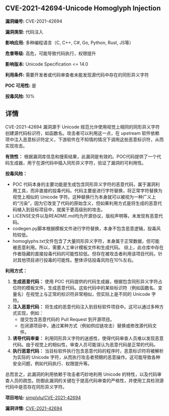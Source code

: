 ## CVE-2021-42694-Unicode Homoglyph Injection

**漏洞编号:** CVE-2021-42694

**漏洞类型:** 代码注入

**影响应用:** 多种编程语言（C, C++, C#, Go, Python, Rust, JS等）

**危害等级:** 高危，可能导致代码执行，权限提升

**影响版本:** Unicode Specification <= 14.0

**利用条件:** 需要开发者或代码审查者未能发现源代码中存在的同形异义字符

**POC 可用性:** 是

**投毒风险:** 10%

## 详情

CVE-2021-42694 漏洞源于 Unicode 规范允许使用视觉上相同的同形异义字符创建源代码标识符，如函数名。攻击者可以利用这一点，在 upstream 软件依赖项中注入恶意标识符定义，下游软件在不知情的情况下调用这些恶意标识符，从而实现攻击。 

**有效性：** 根据漏洞库信息和搜索结果，此漏洞是有效的。POC代码提供了一个代码生成器，用于在源代码中插入同形异义字符，验证了漏洞的可利用性。

**投毒风险：** 

*   POC 代码本身的主要功能是生成包含同形异义字符的恶意代码，属于漏洞利用工具，而非直接的投毒代码。代码主要是进行字符替换，将正常字符替换为视觉上相似的 Unicode 字符。这种替换行为本身就可以被视为一种广义上的“污染”，因为它改变了代码的原始含义，但如果利用方式是将生成的恶意代码植入到目标项目中，就属于更高级别的攻击。
* LICENSE文件以及README.md均为开源协议，版权声明等。未发现有恶意代码。
* codegen.py脚本根据模板文件进行字符替换，本身不包含恶意逻辑，投毒风险较低。
* homoglyphs.txt文件包含了大量同形异义字符，本身属于正常数据，但可能被恶意利用。所以，需要人工审计模板文件和生成代码。 
  综上，此仓库中存在作者隐藏的直接投毒代码的可能性较低。但存在被攻击者利用该项目代码，针对其他项目进行投毒的可能性。整体评估投毒风险在10%左右。

**利用方式：**

1.  **生成恶意代码：** 使用 POC 代码提供的代码生成器，根据包含同形异义字符占位符的模板文件，生成恶意代码。这些代码中的某些标识符（例如函数名、变量名）在视觉上与正常的标识符非常相似，但实际上是不同的 Unicode 字符。
2.  **注入恶意代码：** 将生成的恶意代码注入到目标软件项目中。这可以通过多种方式实现，例如：
    *   提交包含恶意代码的 Pull Request 到开源项目。
    *   在闭源项目中，通过某种方式（例如供应链攻击）替换或修改源代码文件。
3.  **诱导代码审查：** 利用同形异义字符的迷惑性，使得代码审查人员难以发现恶意代码。由于视觉上的相似性，审查人员可能误认为恶意代码是正常的代码。
4.  **执行恶意代码：** 当目标软件执行包含恶意代码的程序时，恶意标识符将被解析为实际的 Unicode 字符，从而执行攻击者预期的恶意操作。这可能导致各种安全问题，例如代码执行、权限提升等。

总而言之，此漏洞的利用依赖于攻击者巧妙地利用 Unicode 的特性，以及代码审查人员的疏忽。防御此漏洞的关键在于提高代码审查的严格性，并使用工具检测源代码中是否存在同形异义字符。

**项目地址:** [simplylu/CVE-2021-42694](https://github.com/simplylu/CVE-2021-42694)

**漏洞详情:** [CVE-2021-42694](https://nvd.nist.gov/vuln/detail/CVE-2021-42694)